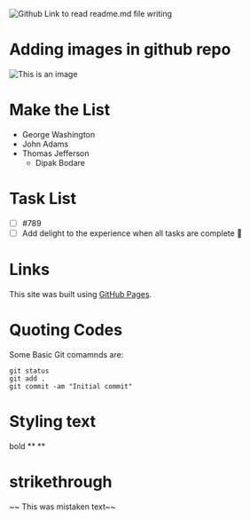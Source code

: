 ![Github Link to read readme.md file writing](https://docs.github.com/en/get-started/writing-on-github/getting-started-with-writing-and-formatting-on-github/basic-writing-and-formatting-syntax)

# Adding images in github repo

![This is an image](https://myoctocat.com/assets/images/base-octocat.svg)

# Make the List
- George Washington
- John Adams
- Thomas Jefferson
  - Dipak Bodare

# Task List
- [ ] #789
- [ ] Add delight to the experience when all tasks are complete :tada:

# Links

This site was built using [GitHub Pages](https://pages.github.com/).

# Quoting Codes

Some Basic Git comamnds are:

``` 
git status
git add .
git commit -am "Initial commit"
```

# Styling text

bold ** **

# strikethrough
~~ This was mistaken text~~



